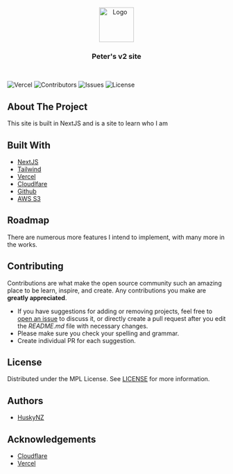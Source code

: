 <br/>
<p align="center">
  <a href="https://github.com/HuskyNZ/peter-v2">
    <img src="https://serv.hnz.li/logo/default.png" alt="Logo" width="80" height="80">
  </a>

  <h3 align="center">Peter's v2 site</h3>
  <br>

</p>

![Vercel](https://therealsujitk-vercel-badge.vercel.app/?app=rolleston-college-film-club-website) ![Contributors](https://img.shields.io/github/contributors/HuskyNZ/peter-v2?color=dark-green) ![Issues](https://img.shields.io/github/issues/HuskyNZ/peter-v2) ![License](https://img.shields.io/github/license/HuskyNZ/peter-v2)

## About The Project

This site is built in NextJS and is a site to learn who I am

## Built With

* [NextJS](https://nextjs.org/)
* [Tailwind](https://tailwindcss.com/)
* [Vercel](https://vercel.com/)
* [Cloudlfare](https://www.cloudflare.com/)
* [Github](https://github.com/)
* [AWS S3](https://aws.amazon.com/pm/serv-s3/?trk=fecf68c9-3874-4ae2-a7ed-72b6d19c8034&sc_channel=ps&ef_id=CjwKCAjwvrOpBhBdEiwAR58-3FbmEoc9WO3VvEhYRulAUtiFBDXD4lbbttnShl7keIsckyEgHoARrxoCU2kQAvD_BwE:G:s&s_kwcid=AL!4422!3!536452728638!e!!g!!aws%20s3!11204620052!112938567994)

## Roadmap

There are numerous more features I intend to implement, with many more in the works.

## Contributing

Contributions are what make the open source community such an amazing place to be learn, inspire, and create. Any contributions you make are **greatly appreciated**.

* If you have suggestions for adding or removing projects, feel free to [open an issue](https://github.com/rollestoncollege/Webv4/issues/new) to discuss it, or directly create a pull request after you edit the *README.md* file with necessary changes.
* Please make sure you check your spelling and grammar.
* Create individual PR for each suggestion.

## License

Distributed under the MPL License. See [LICENSE](https://github.com/rollestoncollege/webv4/blob/master/LICENSE) for more information.

## Authors

* [HuskyNZ](https://www.husky.nz)


## Acknowledgements

* [Cloudflare](https://cloudflare.com)
* [Vercel](https://vercel.com)
